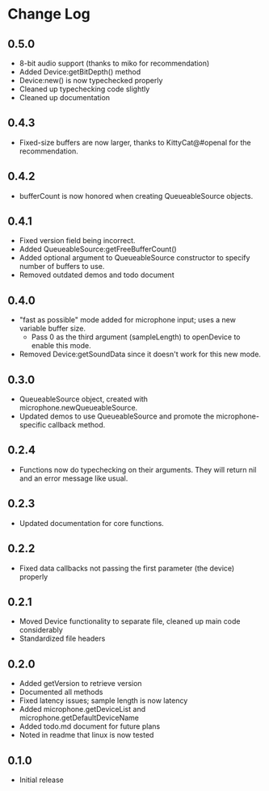 # Change Log

## 0.5.0
- 8-bit audio support (thanks to miko for recommendation)
- Added Device:getBitDepth() method
- Device:new() is now typechecked properly
- Cleaned up typechecking code slightly
- Cleaned up documentation

## 0.4.3
- Fixed-size buffers are now larger, thanks to KittyCat@#openal for the recommendation.

## 0.4.2
- bufferCount is now honored when creating QueueableSource objects.

## 0.4.1
- Fixed version field being incorrect.
- Added QueueableSource:getFreeBufferCount()
- Added optional argument to QueueableSource constructor to specify number of buffers to use.
- Removed outdated demos and todo document

## 0.4.0
- "fast as possible" mode added for microphone input; uses a new variable buffer size.
	- Pass 0 as the third argument (sampleLength) to openDevice to enable this mode.
- Removed Device:getSoundData since it doesn't work for this new mode.

## 0.3.0
- QueueableSource object, created with microphone.newQueueableSource.
- Updated demos to use QueueableSource and promote the microphone-specific callback method.

## 0.2.4
- Functions now do typechecking on their arguments. They will return nil and an error message like usual.

## 0.2.3
- Updated documentation for core functions.

## 0.2.2
- Fixed data callbacks not passing the first parameter (the device) properly

## 0.2.1
- Moved Device functionality to separate file, cleaned up main code considerably
- Standardized file headers

## 0.2.0
- Added getVersion to retrieve version
- Documented all methods
- Fixed latency issues; sample length is now latency
- Added microphone.getDeviceList and microphone.getDefaultDeviceName
- Added todo.md document for future plans
- Noted in readme that linux is now tested

## 0.1.0
- Initial release